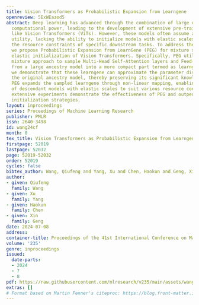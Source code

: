 ```yaml
---
title: Vision Transformers as Probabilistic Expansion from Learngene
openreview: 5ExWEazod5
abstract: Deep learning has advanced through the combination of large datasets and
  computational power, leading to the development of extensive pre-trained models
  like Vision Transformers (ViTs). However, these models often assume a one-size-fits-all
  utility, lacking the ability to initialize models with elastic scales tailored to
  the resource constraints of specific downstream tasks. To address these issues,
  we propose Probabilistic Expansion from LearnGene (PEG) for mixture sampling and
  elastic initialization of Vision Transformers. Specifically, PEG utilizes a probabilistic
  mixture approach to sample Multi-Head Self-Attention layers and Feed-Forward Networks
  from a large ancestry model into a more compact part termed as learngene. Theoretically,
  we demonstrate that these learngene can approximate the parameter distribution of
  the original ancestry model, thereby preserving its significant knowledge. Next,
  PEG expands the sampled learngene through non-linear mapping, enabling the initialization
  of descendant models with elastic scales to suit various resource constraints. Our
  extensive experiments demonstrate the effectiveness of PEG and outperforming traditional
  initialization strategies.
layout: inproceedings
series: Proceedings of Machine Learning Research
publisher: PMLR
issn: 2640-3498
id: wang24cf
month: 0
tex_title: Vision Transformers as Probabilistic Expansion from Learngene
firstpage: 52019
lastpage: 52032
page: 52019-52032
order: 52019
cycles: false
bibtex_author: Wang, Qiufeng and Yang, Xu and Chen, Haokun and Geng, Xin
author:
- given: Qiufeng
  family: Wang
- given: Xu
  family: Yang
- given: Haokun
  family: Chen
- given: Xin
  family: Geng
date: 2024-07-08
address:
container-title: Proceedings of the 41st International Conference on Machine Learning
volume: '235'
genre: inproceedings
issued:
  date-parts:
  - 2024
  - 7
  - 8
pdf: https://raw.githubusercontent.com/mlresearch/v235/main/assets/wang24cf/wang24cf.pdf
extras: []
# Format based on Martin Fenner's citeproc: https://blog.front-matter.io/posts/citeproc-yaml-for-bibliographies/
---
```

